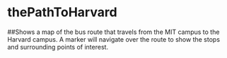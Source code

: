 # thePathToHarvard
##Shows a map of the bus route that travels from the MIT campus to the Harvard campus. A marker will navigate over the route to show the stops and surrounding points of interest. 
